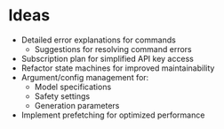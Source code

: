 # Ideas

- Detailed error explanations for commands
  - Suggestions for resolving command errors
- Subscription plan for simplified API key access
- Refactor state machines for improved maintainability
- Argument/config management for:
  - Model specifications
  - Safety settings
  - Generation parameters
- Implement prefetching for optimized performance

